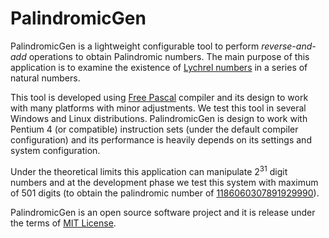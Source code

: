PalindromicGen
==============

PalindromicGen is a lightweight configurable tool to perform <i>reverse-and-add</i> operations to obtain Palindromic numbers. The main purpose of this application is to examine the existence of [Lychrel numbers](http://mathworld.wolfram.com/196-Algorithm.html) in a series of natural numbers.

This tool is developed using [Free Pascal](http://www.freepascal.org) compiler and its design to work with many platforms with minor adjustments. We test this tool in several Windows and Linux distributions. PalindromicGen is design to work with Pentium 4 (or compatible) instruction sets (under the default compiler configuration) and its performance is heavily depends on its settings and system configuration.

Under the theoretical limits this application can manipulate 2<sup>31</sup> digit numbers and at the development phase we test this system with maximum of 501 digits (to obtain the palindromic number of [1186060307891929990](http://www.jasondoucette.com/pal/1186060307891929990)).

PalindromicGen is an open source software project and it is release under the terms of [MIT License](https://github.com/dilshan/PalindromicGen/blob/master/LICENSE.md).

